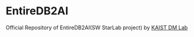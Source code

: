 # EntireDB2AI
Official Repository of EntireDB2AI(SW StarLab project) by [KAIST DM Lab](https://sites.google.com/view/kaistdata)
